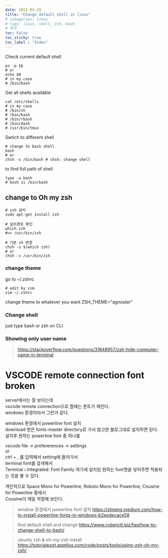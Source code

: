 ```yaml
---
date: 2021-04-29
title: "Change default shell in linux"
# categories: linux
# tags: linux, shell, zsh, bash
# 목차
toc: False  
toc_sticky: true 
toc_label : "Index"
---
```


Check current default shell
```
ps -p $$
# or
echo $0
# in my case
# /bin/bash
```

Get all shells available
```
cat /etc/shells
# in my case
# /bin/sh
# /bin/bash
# /bin/rbash
# /bin/dash
# /usr/bin/tmux
```

Swtich to different shell
```
# change to bash shell
bash
# or
chsh -s /bin/bash # chsh: change shell
```
to find full path of shell
```
type -a bash
# bash is /bin/bash
```

## change to Oh my zsh
```
# zsh 설치
sudo apt-get install zsh

# 설치경로 확인
which zsh
#=> /usr/bin/zsh

# 기본 sh 변경
chsh -s $(which zsh)
# or
chsh -s /usr/bin/zsh
```

### change theme
go to ~/.zshrc

```
# edit by vim
vim ~/.zshrc
```

change theme to whatever you want
ZSH_THEME="agnoster"

### Change shell
just type
bash or zsh on CLI

### Showing only user name


> <https://stackoverflow.com/questions/31848957/zsh-hide-computer-name-in-terminal>


# VSCODE remote connection font broken
server에서는 잘 보이는데  
vscode remote connection으로 할때는 폰트가 깨진다.  
windows 환경이라서 그런거 같다.  

windows 환경에서 powerline font 설치  
download 받은 fonts-master directory로 가서 참고한 블로그대로 설치하면 된다.  
설치후 원하는 powerline font 중 하나를

vscode file -> prefererences -> settings  
or  
ctrl + ,
를 입력해서 setting에 들어가서  
terminal font를 검색해서  
Terminal › Integrated: Font Family
여기세 설치된 원하는 font명을 넣어주면 적용되는 것을 볼 수 있다.


개인적으로 Space Mono for Powerline, Roboto Mono for Powerline, Cousine for Powerline 중에서   
Cousine이 제일 적절해 보인다.


>window 환경에서 powerline font 설치  <https://slmeng.medium.com/how-to-install-powerline-fonts-in-windows-b2eedecace58>


> find default shell and change   <https://www.cyberciti.biz/faq/how-to-change-shell-to-bash/>

> ubuntu zsh & oh-my-zsh install <https://tutorialpost.apptilus.com/code/posts/tools/using-zsh-oh-my-zsh/>
